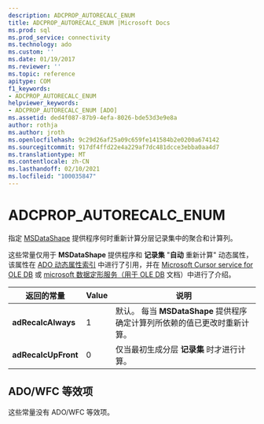 ```yaml
---
description: ADCPROP_AUTORECALC_ENUM
title: ADCPROP_AUTORECALC_ENUM |Microsoft Docs
ms.prod: sql
ms.prod_service: connectivity
ms.technology: ado
ms.custom: ''
ms.date: 01/19/2017
ms.reviewer: ''
ms.topic: reference
apitype: COM
f1_keywords:
- ADCPROP_AUTORECALC_ENUM
helpviewer_keywords:
- ADCPROP_AUTORECALC_ENUM [ADO]
ms.assetid: ded4f087-87b9-4efa-8026-bde53d3e9e8a
author: rothja
ms.author: jroth
ms.openlocfilehash: 9c29d26af25a09c659fe141584b2e0200a674142
ms.sourcegitcommit: 917df4ffd22e4a229af7dc481dcce3ebba0aa4d7
ms.translationtype: MT
ms.contentlocale: zh-CN
ms.lasthandoff: 02/10/2021
ms.locfileid: "100035847"
---
```

# <a name="adcprop_autorecalc_enum"></a>ADCPROP_AUTORECALC_ENUM
指定 [MSDataShape](../../guide/appendixes/microsoft-data-shaping-service-for-ole-db-ado-service-provider.md) 提供程序何时重新计算分层记录集中的聚合和计算列。  
  
 这些常量仅用于 **MSDataShape** 提供程序和 **记录集** "**自动** 重新计算" 动态属性，该属性在 [ADO 动态属性索引](./ado-dynamic-property-index.md) 中进行了引用，并在 [Microsoft Cursor service for OLE DB](../../guide/appendixes/microsoft-cursor-service-for-ole-db-ado-service-component.md) 或 [microsoft 数据定形服务（用于 OLE DB](../../guide/appendixes/microsoft-data-shaping-service-for-ole-db-ado-service-provider.md) 文档）中进行了介绍。  
  
|返回的常量|Value|说明|  
|--------------|-----------|-----------------|  
|**adRecalcAlways**|1|默认。 每当 **MSDataShape** 提供程序确定计算列所依赖的值已更改时重新计算。|  
|**adRecalcUpFront**|0|仅当最初生成分层 **记录集** 时才进行计算。|  
  
## <a name="adowfc-equivalent"></a>ADO/WFC 等效项  
 这些常量没有 ADO/WFC 等效项。